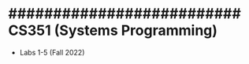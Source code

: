 ##########################
CS351 (Systems Programming)
====================

* Labs 1-5 (Fall 2022)
